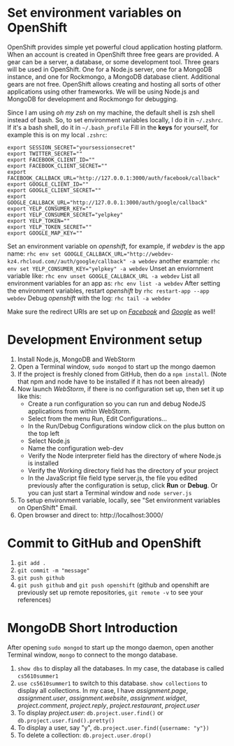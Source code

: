# Set environment variables on OpenShift
OpenShift provides simple yet powerful cloud application hosting platform. When an account is created in OpenShift three free gears are provided. A gear can be a server, a database, or some development tool. Three gears will be used in OpenShift. One for a Node.js server, one for a MongoDB instance, and one for Rockmongo, a MongoDB database client. Additional gears are not free. OpenShift allows creating and hosting all sorts of other applications using other frameworks. We will be using Node.js and MongoDB for development and Rockmongo for debugging.

Since I am using *oh my zsh* on my machine, the default shell is zsh shell instead of bash. So, to set environment variables locally, I do it in ```~/.zshrc```. If it's a bash shell, do it in ```~/.bash_profile```
Fill in the **keys** for yourself, for example this is on my local ```.zshrc```:
```
export SESSION_SECRET="yoursessionsecret"
export TWITTER_SECRET=""
export FACEBOOK_CLIENT_ID=""
export FACEBOOK_CLIENT_SECRET=""
export FACEBOOK_CALLBACK_URL="http://127.0.0.1:3000/auth/facebook/callback"
export GOOGLE_CLIENT_ID=""
export GOOGLE_CLIENT_SECRET=""
export GOOGLE_CALLBACK_URL="http://127.0.0.1:3000/auth/google/callback"
export YELP_CONSUMER_KEY=""
export YELP_CONSUMER_SECRET="yelpkey"
export YELP_TOKEN=""
export YELP_TOKEN_SECRET=""
export GOOGLE_MAP_KEY=""
```

Set an environment variable on *openshift*, for example, if *webdev* is the app name:
```rhc env set GOOGLE_CALLBACK_URL="http://webdev-kz4.rhcloud.com//auth/google/callback" -a webdev```
another example:
```rhc env set YELP_CONSUMER_KEY="yelpkey" -a webdev```
Unset an enviornment variable like:
```rhc env unset GOOGLE_CALLBACK_URL -a webdev```
List all environment variables for an app as:
```rhc env list -a webdev```
After setting the environment variables, restart *openshift* by
```rhc restart-app --app webdev```
Debug *openshift* with the log:
```rhc tail -a webdev```

Make sure the redirect URIs are set up on [*Facebook*](developers.facebook.com) and [*Google*](https://console.developers.google.com/apis/library) as well!

# Development Environment setup
1. Install Node.js, MongoDB and WebStorm
2. Open a Terminal window, ```sudo mongod``` to start up the mongo daemon
3. If the project is freshly cloned from GitHub, then do a ```npm install```. (Note that npm and node have to be installed if it has not been already)
4. Now launch *WebStorm*, if there is no configuration set up, then set it up like this:
    * Create a run configuration so you can run and debug NodeJS applications from within WebStorm.
    * Select from the menu Run, Edit Configurations...
    * In the Run/Debug Configurations window click on the plus button on the top left
    * Select Node.js
    * Name the configuration web-dev
    * Verify the Node interpreter field has the directory of where Node.js is installed
    * Verify the Working directory field has the directory of your project
    * In the JavaScript file field type server.js, the file you edited previously
after the configuration is setup, click **Run** or **Debug**. Or you can just start a Terminal window and ```node server.js```
5. To setup environment variable, locally,  see "Set environment variables on OpenShift" Email.
6. Open browser and direct to: http://localhost:3000/

# Commit to GitHub and OpenShift
1. ```git add . ```
2. ```git commit -m "message"```
3. ```git push github```
4. ```git push github``` and ```git push openshift``` (github and openshift are previously set up remote repositories, ```git remote -v``` to see your references)

# MongoDB Short Introduction
After opening ```sudo mongod``` to start up the mongo daemon,  open another Terminal window, ```mongo``` to connect to the mongo database.
1. ```show dbs``` to display all the databases. In my case, the database is called ```cs5610summer1```
2. ```use cs5610summer1``` to switch to this database. ```show collections``` to display all collections. In my case, I have *assignment.page*, *assignment.user*, *assignment.website*, *assignment.widget*, *project.comment*, *project.reply*, *project.restaurant*, *project.user*
3. To display *project.user*: ```db.project.user.find()``` or ```db.project.user.find().pretty()```
4. To display a user, say "y", ```db.project.user.find({username: "y"})```
5. To delete a collection: ```db.project.user.drop()```